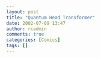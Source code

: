 ```yaml
---
layout: post
title: "Quantum Head Transformer"
date: 2002-07-09 13:47
author: rcadmin
comments: true
categories: [Comics]
tags: []
---
```

<!--more-->
<img src="http://www.bitsmack.com/wp/wp-content/comics/comic%205.jpg" alt="" />
